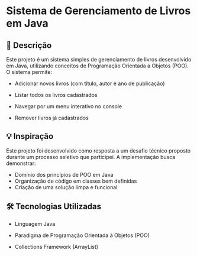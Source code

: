 # Sistema de Gerenciamento de Livros em Java
## 📖 Descrição

Este projeto é um sistema simples de gerenciamento de livros desenvolvido em Java, utilizando conceitos de Programação Orientada a Objetos (POO). O sistema permite:

- Adicionar novos livros (com título, autor e ano de publicação)

- Listar todos os livros cadastrados

- Navegar por um menu interativo no console

- Remover livros já cadastrados

## 💡 Inspiração

Este projeto foi desenvolvido como resposta a um desafio técnico proposto durante um processo seletivo que participei. A implementação busca demonstrar:

- Domínio dos princípios de POO em Java
- Organização de código em classes bem definidas
- Criação de uma solução limpa e funcional

## 🛠️ Tecnologias Utilizadas

- Linguagem Java 

- Paradigma de Programação Orientada à Objetos (POO)

- Collections Framework (ArrayList)